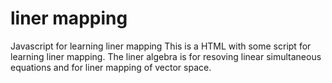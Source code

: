 # liner mapping
Javascript for learning liner mapping
This is a HTML with some script for learning liner mapping.
The liner algebra is for resoving linear simultaneous equations
and for liner mapping of vector space.
